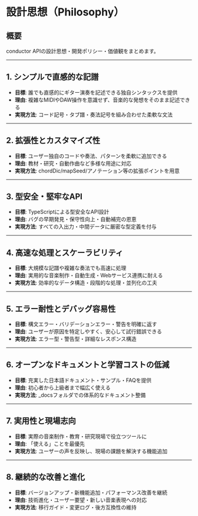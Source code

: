 # 設計思想（Philosophy）

## 概要

conductor APIの設計思想・開発ポリシー・価値観をまとめます。

---

## 1. シンプルで直感的な記譜
- **目標**: 誰でも直感的にギター演奏を記述できる独自シンタックスを提供
- **理由**: 複雑なMIDIやDAW操作を意識せず、音楽的な発想をそのまま記述できる
- **実現方法**: コード記号・タブ譜・奏法記号を組み合わせた柔軟な文法

---

## 2. 拡張性とカスタマイズ性
- **目標**: ユーザー独自のコードや奏法、パターンを柔軟に追加できる
- **理由**: 教材・研究・自動作曲など多様な用途に対応
- **実現方法**: chordDic/mapSeed/アノテーション等の拡張ポイントを用意

---

## 3. 型安全・堅牢なAPI
- **目標**: TypeScriptによる型安全なAPI設計
- **理由**: バグの早期発見・保守性向上・自動補完の恩恵
- **実現方法**: すべての入出力・中間データに厳密な型定義を付与

---

## 4. 高速な処理とスケーラビリティ
- **目標**: 大規模な記譜や複雑な奏法でも高速に処理
- **理由**: 実用的な音楽制作・自動生成・Webサービス連携に耐える
- **実現方法**: 効率的なデータ構造・段階的な処理・並列化の工夫

---

## 5. エラー耐性とデバッグ容易性
- **目標**: 構文エラー・バリデーションエラー・警告を明確に返す
- **理由**: ユーザーが原因を特定しやすく、安心して試行錯誤できる
- **実現方法**: エラー型・警告型・詳細なレスポンス構造

---

## 6. オープンなドキュメントと学習コストの低減
- **目標**: 充実した日本語ドキュメント・サンプル・FAQを提供
- **理由**: 初心者から上級者まで幅広く使える
- **実現方法**: _docsフォルダでの体系的なドキュメント整備

---

## 7. 実用性と現場志向
- **目標**: 実際の音楽制作・教育・研究現場で役立つツールに
- **理由**: 「使える」ことを最優先
- **実現方法**: ユーザーの声を反映し、現場の課題を解決する機能追加

---

## 8. 継続的な改善と進化
- **目標**: バージョンアップ・新機能追加・パフォーマンス改善を継続
- **理由**: 技術進化・ユーザー要望・新しい音楽表現への対応
- **実現方法**: 移行ガイド・変更ログ・後方互換性の維持 